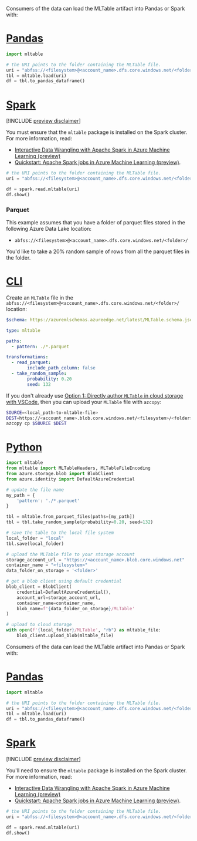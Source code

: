 

Consumers of the data can load the MLTable artifact into Pandas or Spark with:

# [Pandas](#tab/pandas)

```python
import mltable

# the URI points to the folder containing the MLTable file.
uri = "abfss://<filesystem>@<account_name>.dfs.core.windows.net/<folder>"
tbl = mltable.load(uri)
df = tbl.to_pandas_dataframe()
```

# [Spark](#tab/spark)

[!INCLUDE [preview disclaimer](../../includes/machine-learning-preview-generic-disclaimer.md)]

You must ensure that the `mltable` package is installed on the Spark cluster. For more information, read:

- [Interactive Data Wrangling with Apache Spark in Azure Machine Learning (preview)](interactive-data-wrangling-with-apache-spark-azure-ml.md)
- [Quickstart: Apache Spark jobs in Azure Machine Learning (preview)](quickstart-spark-jobs.md).

```python
# the URI points to the folder containing the MLTable file.
uri = "abfss://<filesystem>@<account_name>.dfs.core.windows.net/<folder>"

df = spark.read.mltable(uri)
df.show()
```


### Parquet

This example assumes that you have a folder of parquet files stored in the following Azure Data Lake location:

- `abfss://<filesystem>@<account_name>.dfs.core.windows.net/<folder>/`

You'd like to take a 20% random sample of rows from all the parquet files in the folder.


# [CLI](#tab/cli)
Create an `MLTable` file in the `abfss://<filesystem>@<account_name>.dfs.core.windows.net/<folder>/` location:

```yaml
$schema: https://azuremlschemas.azureedge.net/latest/MLTable.schema.json

type: mltable

paths:
  - pattern: ./*.parquet

transformations:
  - read_parquet:
        include_path_column: false 
  - take_random_sample:
        probability: 0.20
        seed: 132
```

If you don't already use [Option 1: Directly author `MLTable` in cloud storage with VSCode](#option-1-directly-author-mltable-in-cloud-storage-with-vscode), then you can upload your `MLTable` file with `azcopy`:

```bash
SOURCE=<local_path-to-mltable-file>
DEST=https://<account_name>.blob.core.windows.net/<filesystem>/<folder>
azcopy cp $SOURCE $DEST
```

# [Python](#tab/Python-SDK)

```python
import mltable
from mltable import MLTableHeaders, MLTableFileEncoding
from azure.storage.blob import BlobClient
from azure.identity import DefaultAzureCredential

# update the file name
my_path = {
    'pattern': './*.parquet'
}

tbl = mltable.from_parquet_files(paths=[my_path])
tbl = tbl.take_random_sample(probability=0.20, seed=132)

# save the table to the local file system
local_folder = "local"
tbl.save(local_folder)

# upload the MLTable file to your storage account
storage_account_url = "https://<account_name>.blob.core.windows.net"
container_name = "<filesystem>"
data_folder_on_storage = '<folder>'

# get a blob client using default credential
blob_client = BlobClient(
    credential=DefaultAzureCredential(), 
    account_url=storage_account_url, 
    container_name=container_name,
    blob_name=f'{data_folder_on_storage}/MLTable'
)

# upload to cloud storage
with open(f'{local_folder}/MLTable', "rb") as mltable_file:
    blob_client.upload_blob(mltable_file)

```


Consumers of the data can load the MLTable artifact into Pandas or Spark with:

# [Pandas](#tab/pandas)

```python
import mltable

# the URI points to the folder containing the MLTable file.
uri = "abfss://<filesystem>@<account_name>.dfs.core.windows.net/<folder>"
tbl = mltable.load(uri)
df = tbl.to_pandas_dataframe()
```

# [Spark](#tab/spark)

[!INCLUDE [preview disclaimer](../../includes/machine-learning-preview-generic-disclaimer.md)]

You'll need to ensure the `mltable` package is installed on the Spark cluster. For more information, read:
- [Interactive Data Wrangling with Apache Spark in Azure Machine Learning (preview)](interactive-data-wrangling-with-apache-spark-azure-ml.md)
- [Quickstart: Apache Spark jobs in Azure Machine Learning (preview)](quickstart-spark-jobs.md).

```python
# the URI points to the folder containing the MLTable file.
uri = "abfss://<filesystem>@<account_name>.dfs.core.windows.net/<folder>"

df = spark.read.mltable(uri)
df.show()
```
